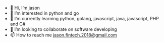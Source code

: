 - 👋 Hi, I’m jason
- 👀 I’m interested in python and go
- 🌱 I’m currently learning python, golang, javascript, java, javascript, PHP and C#
- 💞️ I’m looking to collaborate on software developing
- 📫 How to reach me jason.fintech.2018@gmail.com

<!---
jason557/jason557 is a ✨ special ✨ repository because its `README.md` (this file) appears on your GitHub profile.
You can click the Preview link to take a look at your changes.
--->
